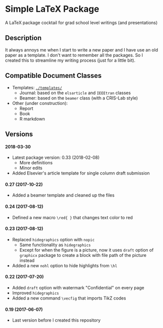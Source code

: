# Simple LaTeX Package
A LaTeX package cocktail for grad school level writings (and presentations)

## Description

It always annoys me when I start to write a new paper and I have use an old paper as a template. I don't want to remember all the packages. So I created this to streamline my writing process (just for a little bit).

## Compatible Document Classes

- Templates: [`./templates/`](templates/)
    + Journal: based on the `elsarticle` and `IEEEtran` classes
    + Beamer: based on the `beamer` class (with a CRIS-Lab style)
- Other (under construction):
    + Report
    + Book
    + R markdown

## Versions

#### 2018-03-30

- Latest package version: 0.33 (2018-02-08)
    + More definitions
    + Minor edits
- Added Elsevier's article template for single column draft submission

#### 0.27 (2017-10-22)

- Added a beamer template and cleaned up the files

#### 0.24 (2017-08-12)

- Defined a new macro `\red{ }` that changes text color to red

#### 0.23 (2017-08-12)

- Replaced `hidegraphics` option with `nopic`
    + Same functionality as `hidegraphics`
    + Except for when the figure is a picture, now it uses `draft` option of `graphicx` package to create a block with file path of the picture instead
- Added a new `nohl` option to hide highlights from `\hl`

#### 0.22 (2017-07-20)

- Added `draft` option with watermark "Confidential" on every page
- Improved `hidegraphics`
- Added a new command `\vecfig` that imports TikZ codes

#### 0.19 (2017-06-07)

- Last version before I created this repository
